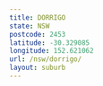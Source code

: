 ```yaml
---
title: DORRIGO
state: NSW
postcode: 2453
latitude: -30.329085
longitude: 152.621062
url: /nsw/dorrigo/
layout: suburb
---
```

